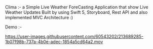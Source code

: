 Clima :- a Simple Live Weather ForeCasting Application that show Live Weather Updates 
Built by using Swift 5, Storyboard, Rest API and also implemented MVC Architecture :)

Demo :- 

https://user-images.githubusercontent.com/60543202/213689285-1b07f98b-737a-4b0e-adec-1854a5cd64a2.mov

